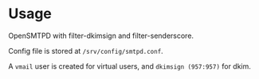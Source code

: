 # Usage

OpenSMTPD with filter-dkimsign and filter-senderscore.

Config file is stored at `/srv/config/smtpd.conf`.

A `vmail` user is created for virtual users, and `dkimsign (957:957)` for dkim.

